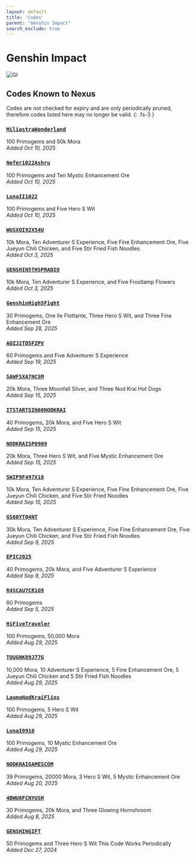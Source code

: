 ```yaml
---
layout: default
title: 'Codes'
parent: "Genshin Impact"
search_exclude: true
---
```


# Genshin Impact

![GI](https://cdn.discordapp.com/emojis/1323743234974814211.png)

## Codes Known to Nexus

Codes are not checked for expiry and are only periodically pruned, therefore codes listed here may no longer be valid.
{: .fs-3 }

### [`MiliastraWonderland`](https://genshin.hoyoverse.com/en/gift?code=MiliastraWonderland)

100 Primogems and 50k Mora<br />*Added Oct 10, 2025*

### [`Nefer1022Ashru`](https://genshin.hoyoverse.com/en/gift?code=Nefer1022Ashru)

100 Primogems and Ten Mystic Enhancement Ore<br />*Added Oct 10, 2025*

### [`LunaII1022`](https://genshin.hoyoverse.com/en/gift?code=LunaII1022)

100 Primogems and Five Hero S Wit<br />*Added Oct 10, 2025*

### [`WUSXOI92X54U`](https://genshin.hoyoverse.com/en/gift?code=WUSXOI92X54U)

10k Mora, Ten Adventurer S Experience, Five Fine Enhancement Ore, Five Jueyun Chili Chicken, and Five Stir Fried Fish Noodles<br />*Added Oct 3, 2025*

### [`GENSHIN5THSPRADIO`](https://genshin.hoyoverse.com/en/gift?code=GENSHIN5THSPRADIO)

10k Mora, Ten Adventurer S Experience, and Five Frostlamp Flowers<br />*Added Oct 3, 2025*

### [`GenshinHigh5Fight`](https://genshin.hoyoverse.com/en/gift?code=GenshinHigh5Fight)

30 Primogems, One Ile Flottante, Three Hero S Wit, and Three Fine Enhancement Ore<br />*Added Sep 28, 2025*

### [`AOZJ2TD5FZPV`](https://genshin.hoyoverse.com/en/gift?code=AOZJ2TD5FZPV)

60 Primogems and Five Adventurer S Experience<br />*Added Sep 19, 2025*

### [`SAWFSXA7NCSM`](https://genshin.hoyoverse.com/en/gift?code=SAWFSXA7NCSM)

20k Mora, Three Moonfall Silver, and Three Nod Krai Hot Dogs<br />*Added Sep 15, 2025*

### [`ITSTARTSIN60NODKRAI`](https://genshin.hoyoverse.com/en/gift?code=ITSTARTSIN60NODKRAI)

40 Primogems, 20k Mora, and Five Hero S Wit<br />*Added Sep 15, 2025*

### [`NODKRAISP0909`](https://genshin.hoyoverse.com/en/gift?code=NODKRAISP0909)

20k Mora, Three Hero S Wit, and Five Mystic Enhancement Ore<br />*Added Sep 15, 2025*

### [`SWIP9F497X18`](https://genshin.hoyoverse.com/en/gift?code=SWIP9F497X18)

10k Mora, Ten Adventurer S Experience, Five Fine Enhancement Ore, Five Jueyun Chili Chicken, and Five Stir Fried Noodles<br />*Added Sep 15, 2025*

### [`GS60YTQ4NT`](https://genshin.hoyoverse.com/en/gift?code=GS60YTQ4NT)

30k Mora, Ten Adventurer S Experience, Five Fine Enhancement Ore, Five Jueyun Chili Chicken, and Five Stir Fried Fish Noodles<br />*Added Sep 9, 2025*

### [`EPIC2025`](https://genshin.hoyoverse.com/en/gift?code=EPIC2025)

40 Primogems, 20k Mora, and Five Adventurer S Experience<br />*Added Sep 9, 2025*

### [`R4SCAU7CR1G9`](https://genshin.hoyoverse.com/en/gift?code=R4SCAU7CR1G9)

60 Primogems<br />*Added Sep 5, 2025*

### [`HiFiveTraveler`](https://genshin.hoyoverse.com/en/gift?code=HiFiveTraveler)

100 Primogems, 50,000 Mora<br />*Added Aug 29, 2025*

### [`TOUGNK89J77G`](https://genshin.hoyoverse.com/en/gift?code=TOUGNK89J77G)

10,000 Mora, 10 Adventurer S Experience, 5 Fine Enhancement Ore, 5 Jueyun Chili Chicken and 5 Stir Fried Fish Noodles<br />*Added Aug 29, 2025*

### [`LaumaNodKraiFlins`](https://genshin.hoyoverse.com/en/gift?code=LaumaNodKraiFlins)

100 Primogems, 5 Hero S Wit<br />*Added Aug 29, 2025*

### [`LunaI0910`](https://genshin.hoyoverse.com/en/gift?code=LunaI0910)

100 Primogems, 10 Mystic Enhancement Ore<br />*Added Aug 29, 2025*

### [`NODKRAIGAMESCOM`](https://genshin.hoyoverse.com/en/gift?code=NODKRAIGAMESCOM)

39 Primogems, 20000 Mora, 3 Hero S Wit, 5 Mystic Enhancement Ore<br />*Added Aug 20, 2025*

### [`4BWU6FCNYUSH`](https://genshin.hoyoverse.com/en/gift?code=4BWU6FCNYUSH)

30 Primogems, 20k Mora, and Three Glowing Hornshroom<br />*Added Aug 8, 2025*

### [`GENSHINGIFT`](https://genshin.hoyoverse.com/en/gift?code=GENSHINGIFT)

50 Primogems and Three Hero S Wit  This Code Works Periodically<br />*Added Dec 27, 2024*